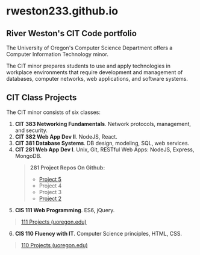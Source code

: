 <h1>rweston233.github.io</h1>
  <h2>River Weston's CIT Code portfolio </h2>

  The University of Oregon's Computer Science Department offers a Computer Information Technology minor.

  The CIT minor prepares students to use and apply technologies in workplace environments that require development and management of databases, computer networks, web applications, and software systems.

  <h2>CIT Class Projects</h2>
  The CIT minor consists of six classes:

  <ol>
    <li><b>CIT 383 Networking Fundamentals</b>. Network protocols, management, and security.
      </li>
    <li><b>CIT 382 Web App Dev II</b>. NodeJS, React.</li>
    <li><b>CIT 381 Database Systems</b>. DB design, modeling, SQL, web services.</li>
    <li><b>CIT 281 Web App Dev I</b>. Unix, Git, RESTful Web Apps: NodeJS, Express, MongoDB.
    <blockquote>
     <b>281 Project Repos On Github:</b>
    <ul>
       <li>
         <a href="https://uo-cit.github.io/project-5-rweston233/">Project 5</a>
       </li>
       <li>Project 4</li>
       <li>Project 3</li>
       <li>
       <a href="https://rweston233.github.io/project-2/">Project 2</a>
       </li>
       <!-- <li>
         <a href="https://mh108.github.io/project-1/">Project 1</a>
       </li> -->
       </ul>
    </blockquote>
    </ol>




  5. <b>CIS 111 Web Programming</a></b>. ES6, jQuery.
  <blockquote>
    <a href="https://pages.uoregon.edu/rweston/111/"> 111 Projects (uoregon.edu)</a>
  </blockquote>

  6. <b>CIS 110 Fluency with IT</b>. Computer Science principles, HTML, CSS.
  <blockquote>
    <a href="https://pages.uoregon.edu/rweston/110/"> 110 Projects (uoregon.edu)</a>
  </blockquote>


  <!-- - [CIT 281 Projects](https://uo-cit.github.io/project-5-rweston233/). Unix shell, Git, RESTful Web Apps with NodeJS, Express, MongoDB.
  - [CIS 111 Projects](https://pages.uoregon.edu/rweston/111/). JavaScript ES6, DOM API, jQuery.
  - [CIS 110 Projects](https://pages.uoregon.edu/rweston/110/). HTML, CSS. -->
